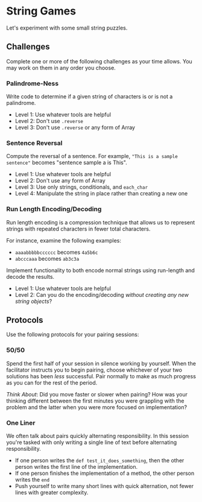 # String Games

Let's experiment with some small string puzzles.

## Challenges

Complete one or more of the following challenges as your time
allows. You may work on them in any order you choose.

### Palindrome-Ness

Write code to determine if a given string of characters is
or is not a palindrome.

* Level 1: Use whatever tools are helpful
* Level 2: Don't use `.reverse`
* Level 3: Don't use `.reverse` or any form of Array

### Sentence Reversal

Compute the reversal of a sentence. For example, `"This is a sample sentence"`
becomes "sentence sample a is This".

* Level 1: Use whatever tools are helpful
* Level 2: Don't use any form of Array
* Level 3: Use only strings, conditionals, and `each_char`
* Level 4: Manipulate the string in place rather than creating a new one

### Run Length Encoding/Decoding

Run length encoding is a compression technique that allows us
to represent strings with repeated characters in fewer total characters.

For instance, examine the following examples:

* `aaaabbbbbcccccc` becomes `4a5b6c`
* `abcccaaa` becomes `ab3c3a`

Implement functionality to both encode normal strings using
run-length and decode the results.

* Level 1: Use whatever tools are helpful
* Level 2: Can you do the encoding/decoding *without creating any new string objects*?

## Protocols

Use the following protocols for your pairing sessions:

### 50/50

Spend the first half of your session in silence working by yourself.
When the facilitator instructs you to begin pairing, choose whichever
of your two solutions has been *less* successful. Pair normally to make
as much progress as you can for the rest of the period.

*Think About*: Did you move faster or slower when pairing? How was your
thinking different between the first minutes you were grappling with the
problem and the latter when you were more focused on implementation?

### One Liner

We often talk about pairs quickly alternating responsibility. In this
session you're tasked with only writing a single line of text before
alternating responsibility.

* If one person writes the `def test_it_does_something`, then the other
person writes the first line of the implementation.
* If one person finishes the implementation of a method, the other person
writes the `end`
* Push yourself to write many short lines with quick alternation, not
fewer lines with greater complexity.
